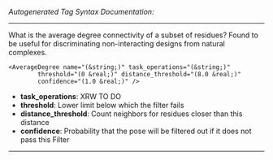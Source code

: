 _Autogenerated Tag Syntax Documentation:_

---
What is the average degree connectivity of a subset of residues? Found to be useful for discriminating non-interacting designs from natural complexes.

```
<AverageDegree name="(&string;)" task_operations="(&string;)"
        threshold="(0 &real;)" distance_threshold="(8.0 &real;)"
        confidence="(1.0 &real;)" />
```

-   **task_operations**: XRW TO DO
-   **threshold**: Lower limit below which the filter fails
-   **distance_threshold**: Count neighbors for residues closer than this distance
-   **confidence**: Probability that the pose will be filtered out if it does not pass this Filter

---
